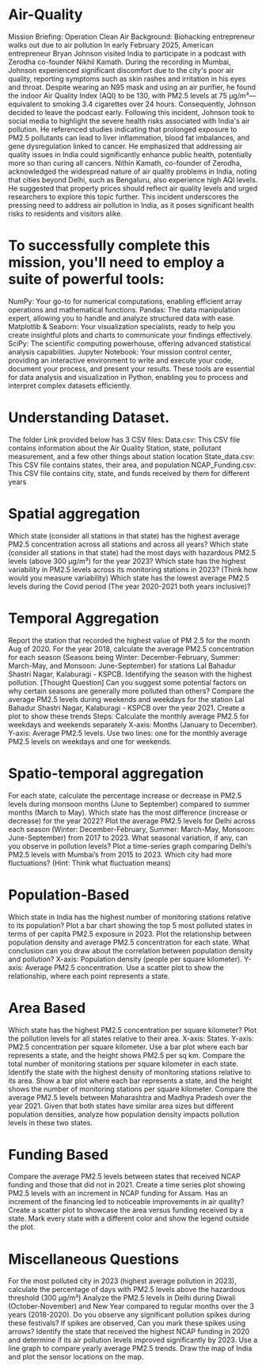 # Air-Quality
Mission Briefing: Operation Clean Air
Background: Biohacking entrepreneur walks out due to air pollution
In early February 2025, American entrepreneur Bryan Johnson visited India to participate in a podcast with Zerodha co-founder Nikhil Kamath. During the recording in Mumbai, Johnson experienced significant discomfort due to the city's poor air quality, reporting symptoms such as skin rashes and irritation in his eyes and throat. Despite wearing an N95 mask and using an air purifier, he found the indoor Air Quality Index (AQI) to be 130, with PM2.5 levels at 75 µg/m³—equivalent to smoking 3.4 cigarettes over 24 hours. Consequently, Johnson decided to leave the podcast early. 
Following this incident, Johnson took to social media to highlight the severe health risks associated with India's air pollution. He referenced studies indicating that prolonged exposure to PM2.5 pollutants can lead to liver inflammation, blood fat imbalances, and gene dysregulation linked to cancer. He emphasized that addressing air quality issues in India could significantly enhance public health, potentially more so than curing all cancers. 
Nithin Kamath, co-founder of Zerodha, acknowledged the widespread nature of air quality problems in India, noting that cities beyond Delhi, such as Bengaluru, also experience high AQI levels. He suggested that property prices should reflect air quality levels and urged researchers to explore this topic further. 
This incident underscores the pressing need to address air pollution in India, as it poses significant health risks to residents and visitors alike.


# To successfully complete this mission, you'll need to employ a suite of powerful tools:
NumPy: Your go-to for numerical computations, enabling efficient array operations and mathematical functions.
Pandas: The data manipulation expert, allowing you to handle and analyze structured data with ease.
Matplotlib & Seaborn: Your visualization specialists, ready to help you create insightful plots and charts to communicate your findings effectively.
SciPy: The scientific computing powerhouse, offering advanced statistical analysis capabilities.
Jupyter Notebook: Your mission control center, providing an interactive environment to write and execute your code, document your process, and present your results.
These tools are essential for data analysis and  visualization in Python, enabling you to process and interpret complex datasets efficiently.


# Understanding Dataset.
The folder Link provided below has 3 CSV files: 
Data.csv: This CSV file contains information about the Air Quality Station, state, pollutant measurement, and a few other things about station location
State_data.csv: This CSV file contains states, their area, and population
NCAP_Funding.csv: This CSV file contains city, state, and funds received by them for different years 

# Spatial aggregation
Which state (consider all stations in that state) has the highest average PM2.5 concentration across all stations and across all years?
Which state (consider all stations in that state) had the most days with hazardous PM2.5 levels (above 300 µg/m³) for the year 2023?
Which state has the highest variability in PM2.5 levels across its monitoring stations in 2023? (Think how would you measure variability)
Which state has the lowest average PM2.5 levels during the Covid period (The year 2020-2021 both years inclusive)?

# Temporal Aggregation 
Report the station that recorded the highest value of PM 2.5 for the month Aug of 2020.
For the year 2018, calculate the average PM2.5 concentration for each season (Seasons being Winter: December-February, Summer: March-May, and Monsoon: June-September) for stations Lal Bahadur Shastri Nagar, Kalaburagi - KSPCB. Identifying the season with the highest pollution.
[Thought Question] Can you suggest some potential factors on why certain seasons are generally more polluted than others?
Compare the average PM2.5 levels during weekends and weekdays for the station Lal Bahadur Shastri Nagar, Kalaburagi - KSPCB over the year 2021. Create a plot to show these trends Steps:
Calculate the monthly average PM2.5 for weekdays and weekends separately
X-axis: Months (January to December).
Y-axis: Average PM2.5 levels.
Use two lines: one for the monthly average PM2.5 levels on weekdays and one for weekends.

# Spatio-temporal aggregation 
For each state, calculate the percentage increase or decrease in PM2.5 levels during monsoon months (June to September) compared to summer months (March to May). Which state has the most difference (increase or decrease) for the year 2022?
Plot the average PM2.5 levels for Delhi across each season (Winter: December-February, Summer: March-May, Monsoon: June-September) from 2017 to 2023. What seasonal variation, if any, can you observe in pollution levels?
Plot a time-series graph comparing Delhi’s PM2.5 levels with Mumbai’s from 2015 to 2023. Which city had more fluctuations? (Hint: Think what fluctuation means)

# Population-Based 
Which state in India has the highest number of monitoring stations relative to its population? 
Plot a bar chart showing the top 5 most polluted states in terms of per capita PM2.5 exposure in 2023.
Plot the relationship between population density and average PM2.5 concentration for each state. What conclusion can you draw about the correlation between population density and pollution?
X-axis: Population density (people per square kilometer).
Y-axis: Average PM2.5 concentration.
Use a scatter plot to show the relationship, where each point represents a state.

# Area Based
Which state has the highest PM2.5 concentration per square kilometer? Plot the pollution levels for all states relative to their area.
X-axis: States.
Y-axis: PM2.5 concentration per square kilometer.
Use a bar plot where each bar represents a state, and the height shows PM2.5 per sq km.
Compare the total number of monitoring stations per square kilometer in each state. Identify the state with the highest density of monitoring stations relative to its area. Show a bar plot where each bar represents a state, and the height shows the number of monitoring stations per square kilometer.
Compare the average PM2.5 levels between Maharashtra and Madhya Pradesh over the year 2021. Given that both states have similar area sizes but different population densities, analyze how population density impacts pollution levels in these two states.

# Funding Based 
Compare the average PM2.5 levels between states that received NCAP funding and those that did not in 2021.
Create a time series plot showing PM2.5 levels with an increment in NCAP funding for Assam. Has an increment of the financing led to noticeable improvements in air quality?
Create a scatter plot to showcase the area versus funding received by a state. Mark every state with a different color and show the legend outside the plot.

# Miscellaneous Questions 
For the most polluted city in 2023 (highest average pollution in 2023), calculate the percentage of days with PM2.5 levels above the hazardous threshold (300 µg/m³)
Analyze the PM2.5 levels in Delhi during Diwali (October-November) and New Year compared to regular months over the 3 years (2018-2020). Do you observe any significant pollution spikes during these festivals? If spikes are observed, Can you mark these spikes using arrows?
Identify the state that received the highest NCAP funding in 2020 and determine if its air pollution levels improved significantly by 2023. Use a line graph to compare yearly average PM2.5 trends.
Draw the map of India and plot the sensor locations on the map.

